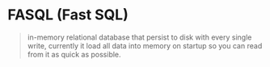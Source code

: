FASQL (Fast SQL)
================
> in-memory relational database that persist to disk with every single write, currently it load all data into memory on startup so you can read from it as quick as possible.